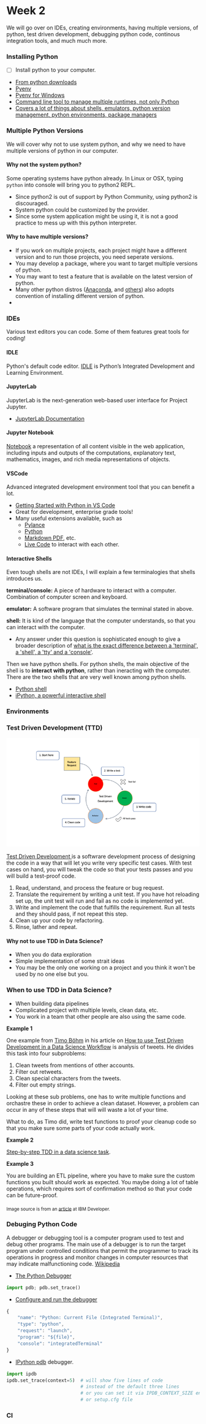 # Week 2

We will go over on IDEs, creating environments, having multiple versions, of python, test driven development, debugging python code, continous integration tools, and much much more.

### Installing Python

- [ ] Install python to your computer.

- [From python downloads](https://www.python.org/downloads/)
- [Pyenv](https://github.com/pyenv/pyenv)
- [Pyenv for Windows](https://github.com/pyenv-win/pyenv-win)
- [Command line tool to manage multiple runtimes, not only Python](https://asdf-vm.com/#/)
- [Covers a lot of things about shells, emulators, python version management, python environments, package managers](https://realpython.com/effective-python-environment/)

### Multiple Python Versions

We will cover why not to use system python, and why we need to have multiple versions of python in our computer.

#### Why not the system python?

Some operating systems have python already. In Linux or OSX, typing `python` into console will bring you to python2 REPL. 

- Since python2 is out of support by Python Community, using python2 is discouraged.
- System python could be customized by the provider.
- Since some system application might be using it, it is not a good practice to mess up with this python interpreter.

#### Why to have multiple versions?

- If you work on multiple projects, each project might have a different version and to run those projects, you need seperate versions.
- You may develop a package, where you want to target multiple versions of python.
- You may want to test a feature that is available on the latest version of python.
- Many other python distros ([Anaconda](https://www.anaconda.com/products/individual), and [others](https://www.python.org/download/alternatives/)) also adopts convention of installing different version of python.
- 
### IDEs

Various text editors you can code. Some of them features great tools for coding!

#### IDLE

Python's default code editor. [IDLE](https://docs.python.org/3/library/idle.html) is Python’s Integrated Development and Learning Environment.

#### JupyterLab

JupyterLab is the next-generation web-based user interface for Project Jupyter.

- [JupyterLab Documentation](https://jupyterlab.readthedocs.io/en/stable/)

#### Jupyter Notebook 

[Notebook](https://jupyter-notebook.readthedocs.io/en/stable/) a representation of all content visible in the web application, including inputs and outputs of the computations, explanatory text, mathematics, images, and rich media representations of objects.
  
#### VSCode

Advanced integrated development environment tool that you can benefit a lot.

- [Getting Started with Python in VS Code](https://code.visualstudio.com/docs/python/python-tutorial)
- Great for development, enterprise grade tools!
- Many useful extensions available, such as 
  - [Pylance](https://marketplace.visualstudio.com/items?itemName=ms-python.vscode-pylance)
  - [Python](https://marketplace.visualstudio.com/items?itemName=ms-python.python)
  - [Markdown PDF](https://marketplace.visualstudio.com/items?itemName=yzane.markdown-pdf), etc.
  - [Live Code](https://marketplace.visualstudio.com/items?itemName=MS-vsliveshare.vsliveshare) to interact with each other.

#### Interactive Shells

Even tough shells are not IDEs, I will explain a few terminalogies that shells introduces us.

**terminal/console:** A piece of hardware to interact with a computer. Combination of computer screen and keyboard.

**emulator:** A software program that simulates the terminal stated in above.

**shell:** It is kind of the language that the computer understands, so that you can interact with the computer.

- Any answer under this question is sophisticated enough to give a broader description of [what is the exact difference between a 'terminal', a 'shell', a 'tty' and a 'console'](https://unix.stackexchange.com/q/4126).

Then we have python shells. For python shells, the main objective of the shell is to **interact with python**, rather than ineracting with the computer. There are the two shells that are very well known among python shells.

- [Python shell](https://www.python.org/shell/)
- [iPython, a powerful interactive shell](https://ipython.org/)
  
### Environments

<!-- TODO -->

### Test Driven Development (TTD)

![test driven development](assets/tdd-red-green-refactoring-v3.png)

[Test Driven Development ](https://en.wikipedia.org/wiki/Test-driven_development) is a softwrare development process of designing the code in a way that will let you write very specific test cases. With test cases on hand, you will tweak the code so that your tests passes and you will build a test-proof code.

1. Read, understand, and process the feature or bug request.
2. Translate the requirement by writing a unit test. If you have hot reloading set up, the unit test will run and fail as no code is implemented yet.
3. Write and implement the code that fulfills the requirement. Run all tests and they should pass, if not repeat this step.
4. Clean up your code by refactoring.
5. Rinse, lather and repeat.

#### Why not to use TDD in Data Science?

- When you do data exploration
- Simple implementation of some strait ideas
- You may be the only one working on a project and you think it won't be used by no one else but you.

### When to use TDD in Data Science?

- When building data pipelines
- Complicated project with multiple levels, clean data, etc.
- You work in a team that other people are also using the same code.

**Example 1**

One example from [Timo Böhm](https://medium.com/@timoboehm) in his article on [How to use Test Driven Development in a Data Science Workflow](https://towardsdatascience.com/tdd-datascience-689c98492fcc) is analysis of tweets. He divides this task into four subproblems:

1. Clean tweets from mentions of other accounts.
2. Filter out retweets.
3. Clean special characters from the tweets.
4. Filter out empty strings.

Looking at these sub problems, one has to write multiple functions and orchastre these in order to achieve a clean dataset. However, a problem can occur in any of these steps that will will waste a lot of your time.

What to do, as Timo did, write test functions to proof your cleanup code so that you make sure some parts of your code actually work.

**Example 2**

[Step-by-step TDD in a data science task](https://nbviewer.jupyter.org/github/agostontorok/tdd_data_analysis/blob/master/TDD%20in%20data%20analysis%20-%20Step-by-step%20tutorial.ipynb#Step-by-step-TDD-in-a-data-science-task).


**Example 3**

You are building an ETL pipeline, where you have to make sure the custom functions you built should work as expected. You maybe doing a lot of table operations, which requires sort of confirmation method so that your code can be future-proof.

<sub>Image source is from an [article](https://developer.ibm.com/articles/5-steps-of-test-driven-development/) at IBM Developer.</sub>

### Debuging Python Code

A debugger or debugging tool is a computer program used to test and debug other programs. The main use of a debugger is to run the target program under controlled conditions that permit the programmer to track its operations in progress and monitor changes in computer resources that may indicate malfunctioning code. [Wikipedia](https://en.wikipedia.org/wiki/Debugger)

- [The Python Debugger](https://docs.python.org/3/library/pdb.html)

``` py
import pdb; pdb.set_trace()
```

- [Configure and run the debugger](https://code.visualstudio.com/docs/python/debugging)

``` js
{
    "name": "Python: Current File (Integrated Terminal)",
    "type": "python",
    "request": "launch",
    "program": "${file}",
    "console": "integratedTerminal"
}
```

- [IPython pdb](https://github.com/gotcha/ipdb) debugger.
``` py
import ipdb
ipdb.set_trace(context=5)  # will show five lines of code
                           # instead of the default three lines
                           # or you can set it via IPDB_CONTEXT_SIZE env variable
                           # or setup.cfg file
```
### CI

<!-- TODO -->
